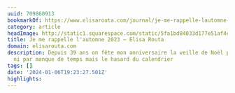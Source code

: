 ```yaml
---
uuid: 709860913
bookmarkOf: https://www.elisarouta.com/journal/je-me-rappelle-lautomne-2023
category: article
headImage: http://static1.squarespace.com/static/5fa1bd84033d177e51af4cd2/t/6599250fe029d7086465fcc2/1704535321493/B036236-R1-24-13.JPG?format=1500w
title: Je me rappelle l'automne 2023 — Elisa Routa
domain: elisarouta.com
description: Depuis 39 ans on fête mon anniversaire la veille de Noël pas par fétichisme
  ni par manque de temps mais le hasard du calendrier
tags: []
date: '2024-01-06T19:23:27.501Z'
highlights:
---
```




